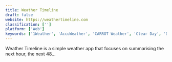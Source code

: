 ```yaml
---
title: Weather Timeline
draft: false 
website: https://weathertimeline.com
classification: ['']
platform: ['Web']
keywords: ['1Weather', 'AccuWeather', 'CARROT Weather', 'Clear Day', 'Dark Sky for Web', 'ForecaWeather', 'Forecastie', 'MetarWeather', 'Mogees', 'The Weather Channel', 'Ventusky', 'Weather Underground', 'WeatherMate', 'WeatherMetro', 'Windy', 'World Weather', 'Yahoo Weather', 'YoWindow', 'Yr.no', 'iFroggles', 'iWeather', 'sWeather']
---
```

Weather Timeline is a simple weather app that focuses on summarising the next hour, the next 48...